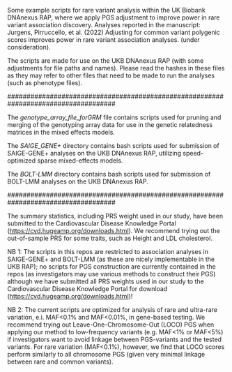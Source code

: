 Some example scripts for rare variant analysis within the UK Biobank DNAnexus RAP, where we apply PGS adjustment to improve power in rare variant association discovery. Analyses reported in the manuscript: Jurgens, Pirruccello, et al. (2022) Adjusting for common variant polygenic scores improves power in rare variant association analyses. (under consideration). 

The scripts are made for use on the UKB DNAnexus RAP (with some adjustments for file paths and names). Please read the hashes in these files as they may refer to other files that need to be made to run the analyses (such as phenotype files).


####################################################################################


The _genotype_array_file_forGRM_ file contains scripts used for pruning and merging of the genotyping array data for use in the genetic relatedness matrices in the mixed effects models.


The _SAIGE_GENE+_ directory contains bash scripts used for submission of SAIGE-GENE+ analyses on the UKB DNAnexus RAP, utilizing speed-optimized sparse mixed-effects models.


The _BOLT-LMM_ directory contains bash scripts used for submission of BOLT-LMM analyses on the UKB DNAnexus RAP.


####################################################################################

The summary statistics, including PRS weight used in our study, have been submitted to the Cardiovascular Disease Knowledge Portal (https://cvd.hugeamp.org/downloads.html). We recommend trying out the out-of-sample PRS for some traits, such as Height and LDL cholesterol.


NB 1: The scripts in this repos are restricted to association analyses in SAIGE-GENE+ and BOLT-LMM (as these are nicely implementable in the UKB RAP); no scripts for PGS construction are currently contained in the repos (as investigators may use various methods to construct their PGS) although we have submitted all PRS weights used in our study to the Cardiovascular Disease Knowledge Portal for download (https://cvd.hugeamp.org/downloads.html)! 

NB 2: The current scripts are optimized for analysis of rare and ultra-rare variation, e.i. MAF<0.1% and MAF<0.01%, in gene-based testing. We recommend trying out Leave-One-Chromosome-Out (LOCO) PGS when applying our method to low-frequency variants (e.g. MAF<1% or MAF<5%) if investigators want to avoid linkage between PGS-variants and the tested variants. For rare variation (MAF<0.1%), however, we find that LOCO scores perform similarly to all chromosome PGS (given very minimal linkage between rare and common variants).
